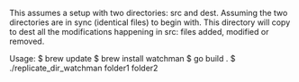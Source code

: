 This assumes a setup with two directories: src and dest.
Assuming the two directories are in sync (identical files) to begin with.
This directory will copy to dest all the modifications happening in src: files
added, modified or removed.

Usage:
$ brew update
$ brew install watchman
$ go build .
$ ./replicate_dir_watchman folder1 folder2

